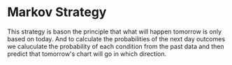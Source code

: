# Markov Strategy
This strategy is bason the principle that what will happen tomorrow is only based on today. And to calculate the probabilities of the next day outcomes we caluculate the probability of each condition from the past data and then predict that tomorrow's chart will go in which direction.
